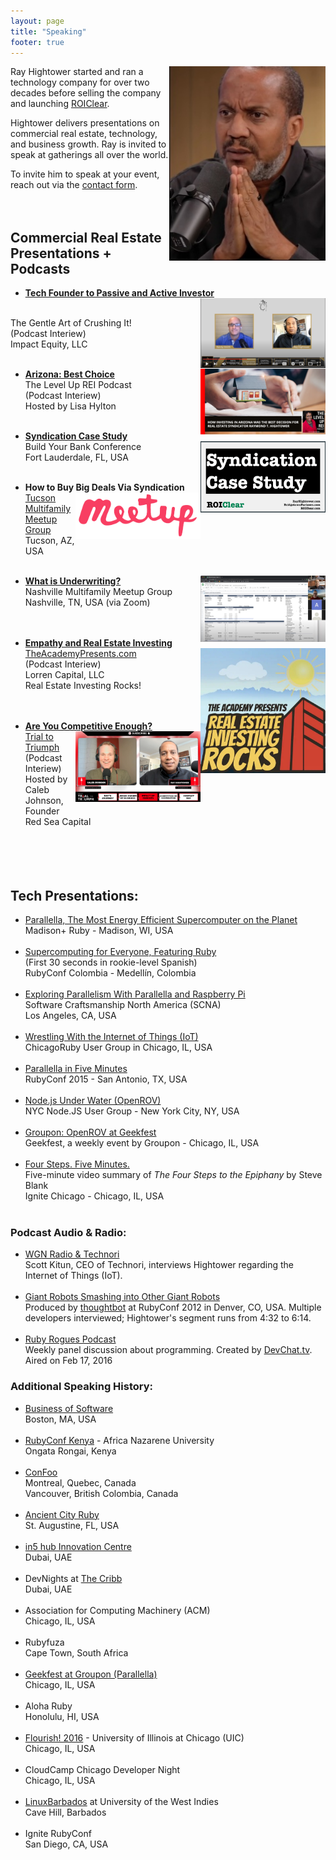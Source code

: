 ```yaml
---
layout: page
title: "Speaking"
footer: true
---
```


<img src="/images/RayHightower_ROClear_Podcast_July2024.jpg" align="right" width="250" padding="30" alt="Ray Hightower - ROIClear Podcast" title="Ray Hightower - ROIClear Podcast" /> 

Ray Hightower started and ran a technology company for over two decades before selling the company and launching [ROIClear](https://ROIClear.com).

Hightower delivers presentations on commercial real estate, technology, and business growth. Ray is invited to speak at gatherings all over the world. 

To invite him to speak at your event, reach out via the  [contact form](/contact).
<br/>&nbsp;
<br/>&nbsp;

## Commercial Real Estate Presentations + Podcasts

* **[Tech Founder to Passive and Active Investor](https://www.youtube.com/watch?v=XSabvUOaA7k&t=36s)**
<a href="https://www.youtube.com/watch?v=XSabvUOaA7k&t=36s"><img src="/images/Gentle_Art_of_Crushing_It_RandySmith_RayHightower.jpg" width="200" align="right"></a>
<br/>
The Gentle Art of Crushing It!<br/>
(Podcast Interiew)<br/>
Impact Equity, LLC<br/>&nbsp;<br/> 

* **[Arizona: Best Choice](https://lisahylton.com/how-investing-in-arizona-was-the-best-decision-for-real-estate-syndicator-raymond-t-hightower/)**
<a href="https://lisahylton.com/how-investing-in-arizona-was-the-best-decision-for-real-estate-syndicator-raymond-t-hightower/"><img src="/images/Level_Up_REI_Podcast_Lisa_Hylton.jpg" width="200" align="right" alt="Arizona: Best Choice - Level Up REI Podcast w/Lisa Hylton" title="Arizona: Best Choice - Level Up REI Podcast w/Lisa Hylton"></a><br/>
The Level Up REI Podcast<br/>
(Podcast Interiew)<br/>
Hosted by Lisa Hylton<br/>&nbsp;<br/>

* **[Syndication Case Study](https://speakerdeck.com/rayhightower/syndication-case-study)**
<a href="https://speakerdeck.com/rayhightower/syndication-case-study"><img src="/images/syndication_case_study_cover.png" width="200" align="right" alt="Syndication Case Study by RayHightower.com" title="Syndication Case Study by RayHightower.com"></a><br/>
Build Your Bank Conference<br/>
Fort Lauderdale, FL, USA<br/>&nbsp;<br/>

* **How to Buy Big Deals Via Syndication**
<a href="https://www.meetup.com/tucson-multifamily-meetup/events/"><img src="/images/meetup.png" width="200" align="right" alt="How to Buy Big Deals Via Syndication by RayHightower.com" title="How to Buy Big Deals Via Syndication by RayHightower.com"></a><br/>
[Tucson Multifamily Meetup Group](https://www.meetup.com/tucson-multifamily-meetup/events/)<br/>
Tucson, AZ, USA<br/>&nbsp;<br/>
* **[What is Underwriting?](/blog/2022/01/31/what-is-underwriting/)**
<a href="/blog/2022/01/31/what-is-underwriting/"><img src="/images/Underwriting_Nashville_2022.jpg" width="200" align="right"></a><br/>
Nashville Multifamily Meetup Group<br/>
Nashville, TN, USA (via Zoom)<br/>
<br/>&nbsp;
* **[Empathy and Real Estate Investing](https://podcasts.apple.com/us/podcast/the-importance-of-empathy-in-real-estate/id1528551735?i=1000602954655)**
<a href="https://podcasts.apple.com/us/podcast/the-importance-of-empathy-in-real-estate/id1528551735?i=1000602954655"><img src="/images/TheAcademyPresents.jpg" width="200" align="right"></a><br/>
[TheAcademyPresents.com](https://TheAcademyPresents.com)<br/>
(Podcast Interiew)<br/>
Lorren Capital, LLC<br/>
Real Estate Investing Rocks!<br/>
<br/>&nbsp;
* **[Are You Competitive Enough?](https://podcasts.apple.com/us/podcast/from-trial-to-triumph-18-are-you-competitive-enough/id1640592078?i=1000590262944)**
<a href="https://podcasts.apple.com/us/podcast/from-trial-to-triumph-18-are-you-competitive-enough/id1640592078?i=1000590262944"><img src="/images/trial_to_triumph.png" width="200" align="right"></a><br/>
[Trial to Triumph](https://podcasts.apple.com/us/podcast/from-trial-to-triumph-18-are-you-competitive-enough/id1640592078?i=1000590262944)<br/>
(Podcast Interiew)<br/>
Hosted by Caleb Johnson, Founder<br/>
Red Sea Capital<br/>
<br/>&nbsp;
<br/>&nbsp;
<br/>&nbsp;



## Tech Presentations:

* [Parallella, The Most Energy Efficient Supercomputer on the Planet](/blog/2015/08/22/madison-ruby-and-parallella/)<br/>Madison+ Ruby - Madison, WI, USA<br/>&nbsp;<br/>
* [Supercomputing for Everyone, Featuring Ruby](/blog/2015/10/29/rubyconf-colombia-conference-with-a-mission/)<br>(First 30 seconds in rookie-level Spanish)<br/>RubyConf Colombia - Medellín, Colombia<br/>&nbsp;<br/>
* [Exploring Parallelism With Parallella and Raspberry Pi](/blog/2016/10/24/parallelism-at-scna-2016/)<br/>Software Craftsmanship North America (SCNA)<br/>Los Angeles, CA, USA<br/>&nbsp;<br/>
* [Wrestling With the Internet of Things (IoT)](/blog/2015/12/02/wrestling-with-internet-of-things-iot/)<br/>ChicagoRuby User Group in Chicago, IL, USA<br/>&nbsp;<br/>
* [Parallella in Five Minutes](/blog/2015/11/16/parallella-in-5-minutes-rubyconf-2015/)<br/>RubyConf 2015 - San Antonio, TX, USA<br/>&nbsp;<br/>
* [Node.js Under Water (OpenROV)](/blog/2014/09/25/nodejs-under-water/)<br/>NYC Node.JS User Group - New York City, NY, USA<br/>&nbsp;<br/>
* [Groupon: OpenROV at Geekfest](/blog/2014/10/21/geekfest-and-openrov/)<br/>Geekfest, a weekly event by Groupon - Chicago, IL, USA<br/>&nbsp;<br/>
* [Four Steps. Five Minutes.](/blog/2012/08/31/four-steps-five-minutes/)<br/>Five-minute video summary of _The Four Steps to the Epiphany_ by Steve Blank<br/>Ignite Chicago - Chicago, IL, USA<br/>&nbsp;<br/>

### Podcast Audio & Radio:

* [WGN Radio & Technori](http://wgnradio.com/2016/05/26/windy-city-things-connects-everyday-things-to-the-internet/)<br/>Scott Kitun, CEO of Technori, interviews Hightower regarding the Internet of Things (IoT).<br/>&nbsp;<br/>
* [Giant Robots Smashing into Other Giant Robots](http://giantrobots.fm/20)<br/>Produced by [thoughtbot](http://thoughtbot.com) at RubyConf 2012 in Denver, CO, USA. Multiple developers interviewed; Hightower's segment runs from 4:32 to 6:14.<br/>&nbsp;<br/>
* [Ruby Rogues Podcast](https://devchat.tv/ruby-rogues/247-rr-parallella-with-ray-hightower)<br/>Weekly panel discussion about programming. Created by [DevChat.tv](https://devchat.tv/).<br/>Aired on Feb 17, 2016

### Additional Speaking History:

* [Business of Software](http://businessofsoftware.org/)<br/>Boston, MA, USA<br/>&nbsp;<br/>
* [RubyConf Kenya](http://rubyconf.nairuby.org/2016) - Africa Nazarene University<br/>Ongata Rongai, Kenya<br/>&nbsp;<br/>
* [ConFoo](http://confoo.ca)<br/>Montreal, Quebec, Canada<br/>Vancouver, British Colombia, Canada<br/>&nbsp;<br/>
* [Ancient City Ruby](http://www.ancientcityruby.com/)<br/>St. Augustine, FL, USA<br/>&nbsp;<br/>
* [in5 hub Innovation Centre](http://infive.ae/)<br/>Dubai, UAE<br/>&nbsp;<br/>
* DevNights at [The Cribb](http://www.thecribb.co)<br/>Dubai, UAE<br/>&nbsp;<br/>
* Association for Computing Machinery (ACM)<br/>Chicago, IL, USA<br/>&nbsp;<br/>
* Rubyfuza <br/>Cape Town, South Africa<br/>&nbsp;<br/>
* [Geekfest at Groupon (Parallella)](http://www.meetup.com/Geekfest/events/227841182/)<br/>Chicago, IL, USA<br/>&nbsp;<br/>
* Aloha Ruby<br/>Honolulu, HI, USA<br/>&nbsp;<br/>
* [Flourish! 2016](http://flourishconf.com/2016) - University of Illinois at Chicago (UIC)<br/>Chicago, IL, USA<br/>&nbsp;<br/>
* CloudCamp Chicago Developer Night<br/>Chicago, IL, USA<br/>&nbsp;<br/>
* [LinuxBarbados](https://x.com/linuxbarbados) at University of the West Indies <br/>Cave Hill, Barbados<br/>&nbsp;<br/>
* Ignite RubyConf<br/>San Diego, CA, USA <br/>&nbsp;<br/>
